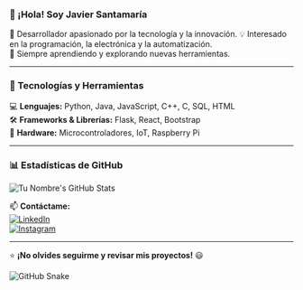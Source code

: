 ### 👋 ¡Hola! Soy Javier Santamaría 

🔧 Desarrollador apasionado por la tecnología y la innovación. 
💡 Interesado en la programación, la electrónica y la automatización.  
🚀 Siempre aprendiendo y explorando nuevas herramientas.  

---

### 🚀 Tecnologías y Herramientas  
💻 **Lenguajes:** Python, Java, JavaScript, C++, C, SQL, HTML  
🛠 **Frameworks & Librerías:** Flask, React, Bootstrap  
🔌 **Hardware:** Microcontroladores, IoT, Raspberry Pi  

---

### 📊 Estadísticas de GitHub  
![Tu Nombre's GitHub Stats](https://github-readme-stats.vercel.app/api?username=javiers2004&show_icons=true&theme=radical)  

📫 **Contáctame:**  
[![LinkedIn](https://img.shields.io/badge/LinkedIn-blue?style=flat&logo=linkedin)](https://www.linkedin.com/in/javier-santamaría-pascual-871597213)  
[![Instagram](https://img.shields.io/badge/Instagram-E4405F?style=flat&logo=instagram&logoColor=white)](https://instagram.com/javier.santamaria_)

---

⭐ **¡No olvides seguirme y revisar mis proyectos!** 😃 

![GitHub Snake](https://github.com/javiers2004/javiers2004/tree/main/.github/workflows)
